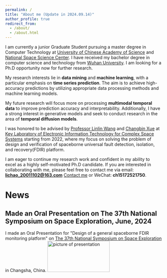 ```yaml
---
permalink: /
title: "About me (Update in 2024.09.14)"
author_profile: true
redirect_from: 
  - /about/
  - /about.html
---
```


I am currently a junior Graduate Student pursuing a master degree in Computer Technology at [University of Chinese Academy of Science](https://english.ucas.ac.cn/) and [National Space Science Center](http://english.nssc.cas.cn/). I have received my bachelor degree in computer science and technology from [Wuhan University](https://en.whu.edu.cn/). I am looking for a Ph.D opportunity now for further research.

My research interests lie in **data mining** and **machine learning**, with a particular emphasis on **time series prediction**. The aim is to achieve high-accuracy predictions by utilizing appropriate data processing methods and machine learning models.

My future research will focus more on processing **multimodal temporal data** to improve prediction accuracy and interpretability. Additionally, I have a strong interest in generative models and seek to conduct research in the area of **temporal diffusion models**.

I was honored to be advised by [Professor Linlin Wang](https://people.ucas.edu.cn/~wanglinlin) and [Changbin Xue](https://people.ucas.edu.cn/~xuechangbin) at [Key Laboratory of Electronic Information Technology for Complex Space Systems](https://www.nssc.cas.cn/gjzdsys2015/seit/) starting from 2022, where my focus on solving the problem of design and verification of spaceborne universal fault detection, isolation, and recovery(FDIR) platform.

I am eager to continue my research work and confident in my ability to excel as a highly self-motivated Ph.D candidate. If you are interested in collaborating with me, please feel free to contact me via email: **lichao_20011102@163.com** [Contact me](mailto:lichao_20011102@163.com) or WeChat: **ch15172521750**.



# News
## Made an Oral Presentation on The 37th National Symposium on Space Exploration, June, 2024

I made an Oral Presentation for "Design of a general spaceborne FDIR monitoring platform" on [The 37th National Symposium on Space Exploration](https://cssr.kejie.org.cn/meeting/37QGKJTCH/) in Changsha, China.
<img src="../images/conference.png" alt="picture of presentation" width="200" height="100">


